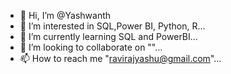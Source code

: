 - 👋 Hi, I’m @Yashwanth
- 👀 I’m interested in SQL,Power BI, Python, R...
- 🌱 I’m currently learning SQL and PowerBI...
- 💞️ I’m looking to collaborate on ""...
- 📫 How to reach me "ravirajyashu@gmail.com"...

<!---
YashuRaghu/YashuRaghu is a ✨ special ✨ repository because its `README.md` (this file) appears on your GitHub profile.
You can click the Preview link to take a look at your changes.
--->
